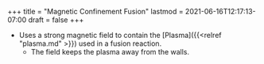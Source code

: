 +++
title = "Magnetic Confinement Fusion"
lastmod = 2021-06-16T12:17:13-07:00
draft = false
+++

-   Uses a strong magnetic field to contain the [Plasma]({{<relref "plasma.md" >}}) used in a fusion reaction.
    -   The field keeps the plasma away from the walls.